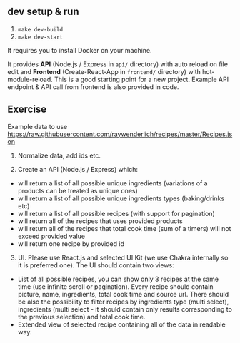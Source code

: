 ## dev setup & run

1. `make dev-build`
2. `make dev-start`

It requires you to install Docker on your machine.

It provides **API** (Node.js / Express in `api/` directory) with auto reload on file edit and **Frontend** (Create-React-App in `frontend/` directory) with hot-module-reload.
This is a good starting point for a new project.
Example API endpoint & API call from frontend is also provided in code.

## Exercise

Example data to use
https://raw.githubusercontent.com/raywenderlich/recipes/master/Recipes.json

1. Normalize data, add ids etc.

2. Create an API (Node.js / Express) which:
- will return a list of all possible unique ingredients (variations of a products can be treated as unique ones)
- will return a list of all possible unique ingredients types (baking/drinks etc)
- will return a list of all possible recipes (with support for pagination)
- will return all of the recipes that uses provided products
- will return all of the recipes that total cook time (sum of a timers) will not exceed provided value
- will return one recipe by provided id

3. UI. 
Please use React.js and selected UI Kit (we use Chakra internally so it is preferred one).
The UI should contain two views:
- List of all possible recipes, you can show only 3 recipes at the same time (use infinite scroll or pagination).
Every recipe should contain picture, name, ingredients, total cook time and source url.
There should be also the possibility to filter recipes by ingredients type (multi select), ingredients (multi select - it should contain only results corresponding to the previous selection) and total cook time.
- Extended view of selected recipe containing all of the data in readable way.

